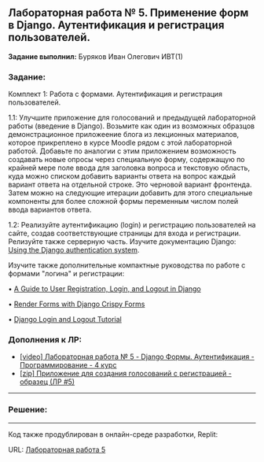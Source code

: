 ## Лабораторная работа № 5. Применение форм в Django. Аутентификация и регистрация пользователей.

**Задание выполнил:** Буряков Иван Олегович ИВТ(1)

### Задание: 

Комплект 1: Работа с формами. Аутентификация и регистрация пользователей.

1.1: Улучшите приложение для голосований и предыдущей лабораторной работы (введение в Django). Возьмите как один из возможных образцов демонстрационное приложеение блога из лекционных материалов, которое прикреплено в курсе Moodle рядом с этой лабораторной работой. Добавьте по аналогии с этим приложением возможность создавать новые опросы через специальную форму, содержащую по крайней мере поле ввода для заголовка вопроса и текстовую область, куда можно списком добавить варианты ответа на вопрос ­каждый вариант ответа на отдельной строке. Это черновой вариант фронтенда. Затем можно на следующие итерации добавить для этого специальные компоненты для более сложной формы переменным числом полей ввода вариантов ответа.


1.2: Реализуйте аутентификацию (login) и регистрацию пользователей на сайте, создав соответствующие страницы для входа и регистрации.
Релизуйте также серверную часть.
Изучите документацию Django: [Using the Django authentication system](https://docs.djangoproject.com/en/4.2/topics/auth/default/).

Изучите также дополнительные компактные руководства по работе с формами "логина" и регистрации:

• [A Guide to User Registration, Login, and Logout in Django](https://ordinarycoders.com/blog/article/django-user-register-login-logout)

• [Render Forms with Django Crispy Forms](https://ordinarycoders.com/blog/article/render-forms-with-django-crispy-forms)

• [Django Login and Logout Tutorial](https://learndjango.com/tutorials/django-login-and-logout-tutorial)

### Дополнения к ЛР:

* [[video] Лабораторная работа № 5 - Django Формы. Аутентификация - Программирование - 4 курс](https://www.youtube.com/watch?v=qHs-XWSrOPM&amp;ab_channel=DmitryVlasov)
* [[zip] Приложение для создания голосований с регистрацией - образец (ЛР #5)](https://github.com/Buryackov-Ivan/Prog-7SEM-2023/blob/main/LR_5/polls_add-edit-poll_login-register.zip)

___________________________________________
### Решение:
___________________________________________


Код также продублирован в онлайн-среде разработки, Replit:

URL: [Лабораторная работа 5](https://replit.com/@Buryackov-Ivan/)
